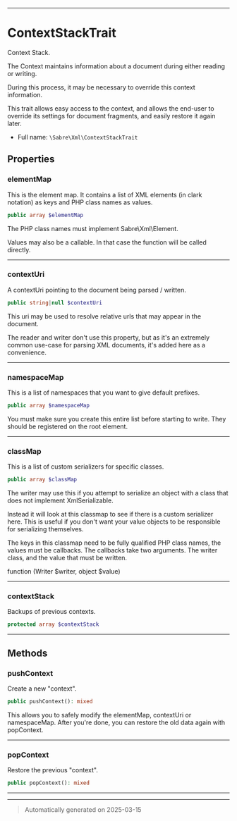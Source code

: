 ***

# ContextStackTrait

Context Stack.

The Context maintains information about a document during either reading or
writing.

During this process, it may be necessary to override this context
information.

This trait allows easy access to the context, and allows the end-user to
override its settings for document fragments, and easily restore it again
later.

* Full name: `\Sabre\Xml\ContextStackTrait`



## Properties


### elementMap

This is the element map. It contains a list of XML elements (in clark
notation) as keys and PHP class names as values.

```php
public array $elementMap
```

The PHP class names must implement Sabre\Xml\Element.

Values may also be a callable. In that case the function will be called
directly.




***

### contextUri

A contextUri pointing to the document being parsed / written.

```php
public string|null $contextUri
```

This uri may be used to resolve relative urls that may appear in the
document.

The reader and writer don't use this property, but as it's an extremely
common use-case for parsing XML documents, it's added here as a
convenience.




***

### namespaceMap

This is a list of namespaces that you want to give default prefixes.

```php
public array $namespaceMap
```

You must make sure you create this entire list before starting to write.
They should be registered on the root element.




***

### classMap

This is a list of custom serializers for specific classes.

```php
public array $classMap
```

The writer may use this if you attempt to serialize an object with a
class that does not implement XmlSerializable.

Instead it will look at this classmap to see if there is a custom
serializer here. This is useful if you don't want your value objects
to be responsible for serializing themselves.

The keys in this classmap need to be fully qualified PHP class names,
the values must be callbacks. The callbacks take two arguments. The
writer class, and the value that must be written.

function (Writer $writer, object $value)




***

### contextStack

Backups of previous contexts.

```php
protected array $contextStack
```






***

## Methods


### pushContext

Create a new "context".

```php
public pushContext(): mixed
```

This allows you to safely modify the elementMap, contextUri or
namespaceMap. After you're done, you can restore the old data again
with popContext.










***

### popContext

Restore the previous "context".

```php
public popContext(): mixed
```












***

***
> Automatically generated on 2025-03-15

